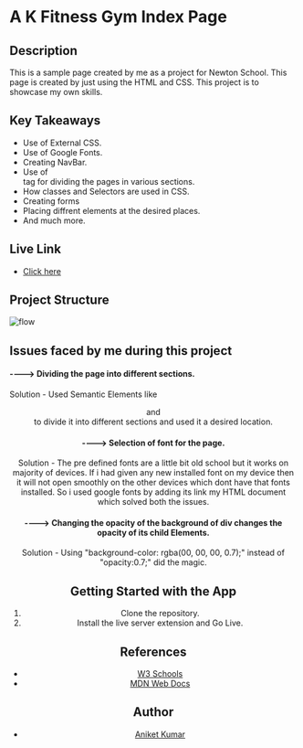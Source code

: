 
# A K Fitness Gym Index Page

## Description
This is a sample page created by me as a project for Newton 
School. This page is created by just using the HTML and CSS.
This project is to showcase my own skills.


## Key Takeaways

- Use of External CSS. 
- Use of Google Fonts.
- Creating NavBar.
- Use of <div> tag for dividing the pages in various sections.
- How classes and Selectors are used in CSS.
- Creating forms
- Placing diffrent elements at the desired places.
- And much more.


## Live Link

 - [Click here](https://cozy-centaur-3e8a26.netlify.app/)



## Project Structure

![flow](https://user-images.githubusercontent.com/108210905/177208843-40f22daf-d29d-4447-8d00-bf92cf413162.png)
## Issues faced by me during this project

#### ----> Dividing the page into different sections.

Solution - Used Semantic Elements like <footer>
<header> and <div> to divide it into different sections and used it a desired location.



#### ----> Selection of font for the page.

Solution - The pre defined fonts are a little bit old school
but it works on majority of devices. If i had given any new installed font on my device
then it will not open smoothly on the other devices which dont have that fonts installed.
So i used google fonts by adding its link my HTML document which solved both the issues.

#### ----> Changing the opacity of the background of div changes the opacity of its child Elements.

Solution - Using "background-color: rgba(00, 00, 00, 0.7);" instead of "opacity:0.7;" did the magic.


## Getting Started with the App

1. Clone the repository.
2. Install the live server extension and Go Live.

## References

 - [W3 Schools](https://www.w3schools.com/default.asp)
 - [MDN Web Docs](https://developer.mozilla.org/en-US/)


## Author

- [Aniket Kumar](https://github.com/legendaniket)

